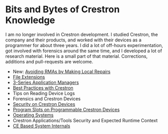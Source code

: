 # Bits and Bytes of Crestron Knowledge #

I am no longer involved in Crestron development. I studied Crestron, the company and their products, and worked with their devices as a programmer for about three years. I did a lot of off-hours experimentation, got involved with forensics around the same time, and I developed a lot of research material. Here is a small part of that material. Corrections, additions and pull-requests are welcome.

- New: [Avoiding RMAs by Making Local Repairs](NoRMARepairs.md)
- [File Extensions](FileExtensions.md)
- [3-Series Application Managers](3SAppManagers.md)
- [Best Practices with Crestron](BestPractices.md)
- Tips on Reading Device Logs
- Forensics and Crestron Devices
- [Security on Crestron Devices](DeviceSecurity.md)
- [Program Slots on Programmable Crestron Devices](ProgramSlots.md)
- [Operating Systems](OperatingSystems.md)
- Crestron Applications/Tools Security and Expected Runtime Context
- [CE Based System Internals](SysInternals.md)
